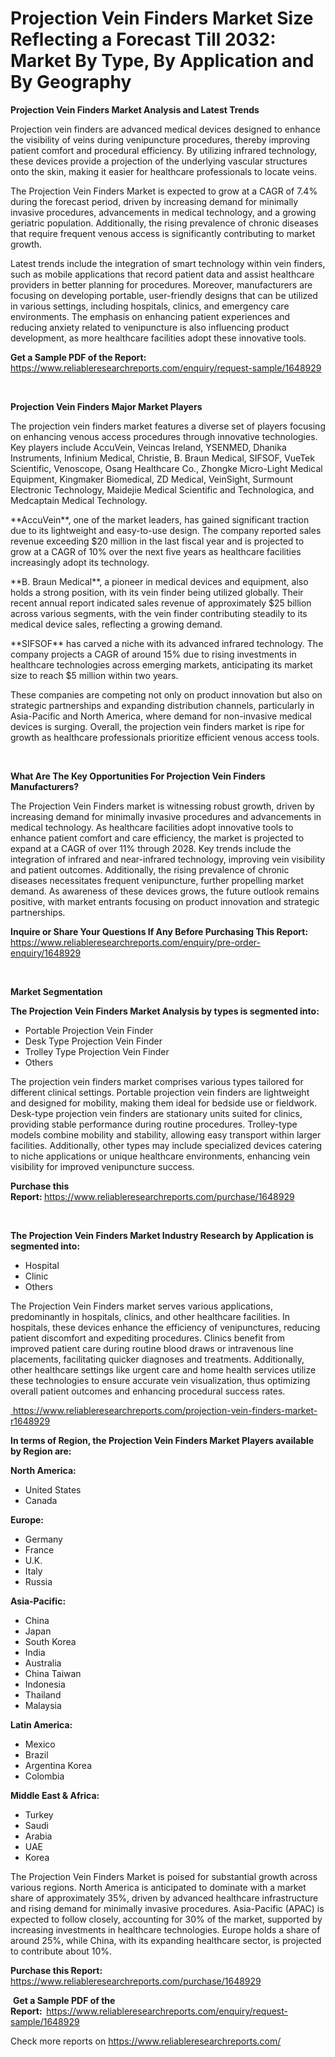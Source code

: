 <p><h1>Projection Vein Finders Market Size Reflecting a Forecast Till 2032: Market By Type, By Application and By Geography</h1></p><p><strong>Projection Vein Finders Market Analysis and Latest Trends</strong></p>
<p><p>Projection vein finders are advanced medical devices designed to enhance the visibility of veins during venipuncture procedures, thereby improving patient comfort and procedural efficiency. By utilizing infrared technology, these devices provide a projection of the underlying vascular structures onto the skin, making it easier for healthcare professionals to locate veins. </p><p>The Projection Vein Finders Market is expected to grow at a CAGR of 7.4% during the forecast period, driven by increasing demand for minimally invasive procedures, advancements in medical technology, and a growing geriatric population. Additionally, the rising prevalence of chronic diseases that require frequent venous access is significantly contributing to market growth. </p><p>Latest trends include the integration of smart technology within vein finders, such as mobile applications that record patient data and assist healthcare providers in better planning for procedures. Moreover, manufacturers are focusing on developing portable, user-friendly designs that can be utilized in various settings, including hospitals, clinics, and emergency care environments. The emphasis on enhancing patient experiences and reducing anxiety related to venipuncture is also influencing product development, as more healthcare facilities adopt these innovative tools.</p></p>
<p><strong>Get a Sample PDF of the Report:&nbsp;</strong> <a href="https://www.reliableresearchreports.com/enquiry/request-sample/1648929?utm_campaign=2253&utm_medium=2&utm_source=Github&utm_content=ia&utm_term=26032025&utm_id=projection-vein-finders">https://www.reliableresearchreports.com/enquiry/request-sample/1648929</a></p>
<p>&nbsp;</p>
<p><strong>Projection Vein Finders Major Market Players</strong></p>
<p><p>The projection vein finders market features a diverse set of players focusing on enhancing venous access procedures through innovative technologies. Key players include AccuVein, Veincas Ireland, YSENMED, Dhanika Instruments, Infinium Medical, Christie, B. Braun Medical, SIFSOF, VueTek Scientific, Venoscope, Osang Healthcare Co., Zhongke Micro-Light Medical Equipment, Kingmaker Biomedical, ZD Medical, VeinSight, Surmount Electronic Technology, Maidejie Medical Scientific and Technologica, and Medcaptain Medical Technology.</p><p>**AccuVein**, one of the market leaders, has gained significant traction due to its lightweight and easy-to-use design. The company reported sales revenue exceeding $20 million in the last fiscal year and is projected to grow at a CAGR of 10% over the next five years as healthcare facilities increasingly adopt its technology.</p><p>**B. Braun Medical**, a pioneer in medical devices and equipment, also holds a strong position, with its vein finder being utilized globally. Their recent annual report indicated sales revenue of approximately $25 billion across various segments, with the vein finder contributing steadily to its medical device sales, reflecting a growing demand.</p><p>**SIFSOF** has carved a niche with its advanced infrared technology. The company projects a CAGR of around 15% due to rising investments in healthcare technologies across emerging markets, anticipating its market size to reach $5 million within two years.</p><p>These companies are competing not only on product innovation but also on strategic partnerships and expanding distribution channels, particularly in Asia-Pacific and North America, where demand for non-invasive medical devices is surging. Overall, the projection vein finders market is ripe for growth as healthcare professionals prioritize efficient venous access tools.</p></p>
<p>&nbsp;</p>
<p><strong>What Are The Key Opportunities For Projection Vein Finders Manufacturers?</strong></p>
<p><p>The Projection Vein Finders market is witnessing robust growth, driven by increasing demand for minimally invasive procedures and advancements in medical technology. As healthcare facilities adopt innovative tools to enhance patient comfort and care efficiency, the market is projected to expand at a CAGR of over 11% through 2028. Key trends include the integration of infrared and near-infrared technology, improving vein visibility and patient outcomes. Additionally, the rising prevalence of chronic diseases necessitates frequent venipuncture, further propelling market demand. As awareness of these devices grows, the future outlook remains positive, with market entrants focusing on product innovation and strategic partnerships.</p></p>
<p><strong>Inquire or Share Your Questions If Any Before Purchasing This Report:</strong> <a href="https://www.reliableresearchreports.com/enquiry/pre-order-enquiry/1648929?utm_campaign=2253&utm_medium=2&utm_source=Github&utm_content=ia&utm_term=26032025&utm_id=projection-vein-finders">https://www.reliableresearchreports.com/enquiry/pre-order-enquiry/1648929</a></p>
<p>&nbsp;</p>
<p><strong>Market Segmentation</strong></p>
<p><strong>The Projection Vein Finders Market Analysis by types is segmented into:</strong></p>
<p><ul><li>Portable Projection Vein Finder</li><li>Desk Type Projection Vein Finder</li><li>Trolley Type Projection Vein Finder</li><li>Others</li></ul></p>
<p><p>The projection vein finders market comprises various types tailored for different clinical settings. Portable projection vein finders are lightweight and designed for mobility, making them ideal for bedside use or fieldwork. Desk-type projection vein finders are stationary units suited for clinics, providing stable performance during routine procedures. Trolley-type models combine mobility and stability, allowing easy transport within larger facilities. Additionally, other types may include specialized devices catering to niche applications or unique healthcare environments, enhancing vein visibility for improved venipuncture success.</p></p>
<p><strong>Purchase this Report:&nbsp;</strong><a href="https://www.reliableresearchreports.com/purchase/1648929?utm_campaign=2253&utm_medium=2&utm_source=Github&utm_content=ia&utm_term=26032025&utm_id=projection-vein-finders">https://www.reliableresearchreports.com/purchase/1648929</a></p>
<p>&nbsp;</p>
<p><strong>The Projection Vein Finders Market Industry Research by Application is segmented into:</strong></p>
<p><ul><li>Hospital</li><li>Clinic</li><li>Others</li></ul></p>
<p><p>The Projection Vein Finders market serves various applications, predominantly in hospitals, clinics, and other healthcare facilities. In hospitals, these devices enhance the efficiency of venipunctures, reducing patient discomfort and expediting procedures. Clinics benefit from improved patient care during routine blood draws or intravenous line placements, facilitating quicker diagnoses and treatments. Additionally, other healthcare settings like urgent care and home health services utilize these technologies to ensure accurate vein visualization, thus optimizing overall patient outcomes and enhancing procedural success rates.</p></p>
<p><a href="https://www.reliableresearchreports.com/projection-vein-finders-market-r1648929?utm_campaign=2253&utm_medium=2&utm_source=Github&utm_content=ia&utm_term=26032025&utm_id=projection-vein-finders">&nbsp;https://www.reliableresearchreports.com/projection-vein-finders-market-r1648929</a></p>
<p><strong>In terms of Region, the Projection Vein Finders Market Players available by Region are:</strong></p>
<p>
    <p> <strong> North America: </strong>
        <ul>
            <li>United States</li>
            <li>Canada</li>
        </ul>
        </p> 
    <p> <strong> Europe: </strong>
        <ul>
            <li>Germany</li>
            <li>France</li>
            <li>U.K.</li>
            <li>Italy</li>
            <li>Russia</li>
        </ul>
        </p> 
    <p> <strong> Asia-Pacific: </strong>
        <ul>
            <li>China</li>
            <li>Japan</li>
            <li>South Korea</li>
            <li>India</li>
            <li>Australia</li>
            <li>China Taiwan</li>
            <li>Indonesia</li>
            <li>Thailand</li>
            <li>Malaysia</li>
        </ul>
        </p> 
    <p> <strong> Latin America: </strong>
        <ul>
            <li>Mexico</li>
            <li>Brazil</li>
            <li>Argentina Korea</li>
            <li>Colombia</li>
        </ul>
        </p> 
    <p> <strong> Middle East & Africa: </strong>
        <ul>
            <li>Turkey</li>
            <li>Saudi</li>
            <li>Arabia</li>
            <li>UAE</li>
            <li>Korea</li>
        </ul>
    </p>
    </p>
<p><p>The Projection Vein Finders Market is poised for substantial growth across various regions. North America is anticipated to dominate with a market share of approximately 35%, driven by advanced healthcare infrastructure and rising demand for minimally invasive procedures. Asia-Pacific (APAC) is expected to follow closely, accounting for 30% of the market, supported by increasing investments in healthcare technologies. Europe holds a share of around 25%, while China, with its expanding healthcare sector, is projected to contribute about 10%.</p></p>
<p><strong>Purchase this Report: </strong><a href="https://www.reliableresearchreports.com/purchase/1648929?utm_campaign=2253&utm_medium=2&utm_source=Github&utm_content=ia&utm_term=26032025&utm_id=projection-vein-finders">https://www.reliableresearchreports.com/purchase/1648929</a></p>
<p>&nbsp;<strong>Get a Sample PDF of the Report:&nbsp;&nbsp;</strong><a href="https://www.reliableresearchreports.com/enquiry/request-sample/1648929?utm_campaign=2253&utm_medium=2&utm_source=Github&utm_content=ia&utm_term=26032025&utm_id=projection-vein-finders">https://www.reliableresearchreports.com/enquiry/request-sample/1648929</a></p>
<p><strong></strong></p>
<p>Check more reports on <a href="https://www.reliableresearchreports.com/?utm_campaign=2253&utm_medium=2&utm_source=Github&utm_content=ia&utm_term=26032025&utm_id=projection-vein-finders">https://www.reliableresearchreports.com/</a></p>